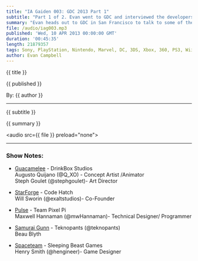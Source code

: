 ```yaml
---
title: "IA Gaiden 003: GDC 2013 Part 1"
subtitle: "Part 1 of 2. Evan went to GDC and interviewed the developers behind Guacamelee, StarForge, Pulse, Samurai Gunn, and Spaceteam"
summary: "Evan heads out to GDC in San Francisco to talk to some of the many talented IGF finalists. In this episode learn about the creators behind; Guacamelee, StarForge, Pulse, Samurai Gunn, and Spaceteam. Check out the next Gaiden episode to hear part two which has interviews with the creators of Super Time Force, Kentucky Route Zero, Knights of Pen & Paper, and Lovers in a Dangerous Spacetime."
file: /audio/iag003.mp3
published: 'Wed, 10 APR 2013 00:00:00 GMT'
duration: '00:45:35'
length: 21879357
tags: Sony, PlayStation, Nintendo, Marvel, DC, 3DS, Xbox, 360, PS3, Wii, WiiU, PS4, PSN, XBLA, 3DS, Vita, Video Games, Comics, Games, Indestructible Art, GDC, IGF, Guacamelee, StarForge, Pulse, Samurai Gunn, Spaceteam
author: Evan Campbell
---
```


<p class='postTitle'>{{ title }}</p>
<p class='postPublished'>{{ published }}</p>
<p class='postAuthor'>By: {{ author }}</p>
<hr>
{{ subtitle }}  
  
{{ summary }}  

<audio src={{ file }} preload="none"></audio>

- - -

### Show Notes:  ###
* [Guacamelee](http://www.guacamelee.com) - DrinkBox Studios  
Augusto Quijano (@Q_XO) - Concept Artist /Animator   
Steph Goulet (@stephgoulet)- Art Director  

* [StarForge](http://www.starforge.com) - Code Hatch   
Will Sworin (@exaltstudios)- Co-Founder  

* [Pulse](http://teampixelpi.com) - Team Pixel Pi  
Maxwell Hannaman (@mwHannaman)- Technical Designer/ Programmer  

* [Samurai Gunn](http://teknopants.com/2012/10/samurai-gunn-fantastic-arcade/) - Teknopants (@teknopants)  
Beau Blyth  

* [Spaceteam](http://www.sleepingbeastgames.com/spaceteam/) - Sleeping Beast Games  
Henry Smith (@hengineer)- Game Designer  